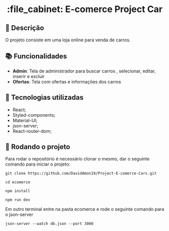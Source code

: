 <h1 align="center">:file_cabinet: E-comerce Project Car</h1>

## :memo: Descrição
O projeto consiste em uma loja online para venda de carros.
## :books: Funcionalidades
* <b>Admin</b>: Tela de administrador para buscar carros , selecionar, editar, inserir e excluir
* <b>Ofertas</b>: Tela com ofertas e informações dos carros


## :wrench: Tecnologias utilizadas
* React;
* Styled-components;
* Material-UI;
* json-server;
* React-router-dom;

## :rocket: Rodando o projeto
Para rodar o repositório é necessário clonar o mesmo, dar o seguinte comando para iniciar o projeto:
```
git clone https://github.com/DavidAmon19/Project-E-comerce-Cars.git

cd ecomerce

npm install

npm run dev

```

Em outro terminal entre na pasta ecomerce e rode o seguinte comando para o json-server

```
json-server --watch db.json --port 3000

```
